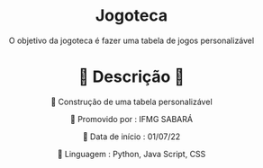  <h1 align="center">Jogoteca</h1>
 <p align="center">O objetivo da jogoteca é fazer uma tabela de jogos personalizável</p>
 <h1 align="center">🔶  Descrição  🔶</h1>
 <p align="center">🔶 Construção de uma tabela personalizável</p>
 <p align="center">🔶 Promovido por : IFMG SABARÁ </p>
 <p align="center">🔶 Data de início : 01/07/22 </p>
 <p align="center">🔶 Linguagem : Python, Java Script, CSS </p>
